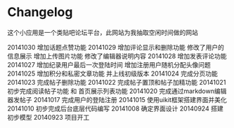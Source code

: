Changelog
===========
这个小应用是一个类贴吧论坛平台，此网站为我抽取空闲时间做的网站

20141030 增加话题点赞功能
20141029 增加评论显示和删除功能 修改了用户的信息展示 增加上传图片功能 修改了编辑器说明内容
20141028 增加发表评论功能
20141027 增加纪录用户最后一次登陆时间 增加注册用户随机分配头像问题
20141025 增加积分和私密文章功能 并上线初级版本
20141024 完成分页功能
20141023 完成帖子删除功能
20141022 完成帖子置顶和帖子加精功能
20141021 初步完成阅读帖子功能 和 首页展示列表功能
20141020 完成通过markdown编辑器发帖子
20141017 完成用户的登陆注册
20141015 使用uikit框架搭建界面并美化
20141010 初步完成后台底层代码编写
20141008 确定界面设计
20140924 搭建初步模型
20140923 项目开工